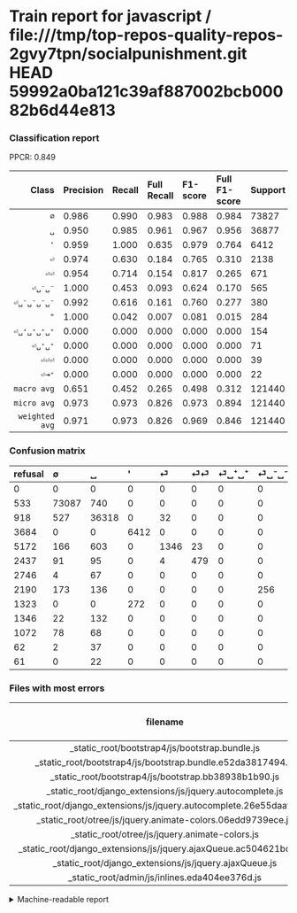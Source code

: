 # Train report for javascript / file:///tmp/top-repos-quality-repos-2gvy7tpn/socialpunishment.git HEAD 59992a0ba121c39af887002bcb00082b6d44e813

### Classification report

PPCR: 0.849

| Class | Precision | Recall | Full Recall | F1-score | Full F1-score | Support | Full Support | PPCR |
|------:|:----------|:-------|:------------|:---------|:---------|:--------|:-------------|:-----|
| `∅` | 0.986| 0.990| 0.983| 0.988| 0.984| 73827| 74360| 0.993 |
| `␣` | 0.950| 0.985| 0.961| 0.967| 0.956| 36877| 37795| 0.976 |
| `'` | 0.959| 1.000| 0.635| 0.979| 0.764| 6412| 10096| 0.635 |
| `⏎` | 0.974| 0.630| 0.184| 0.765| 0.310| 2138| 7310| 0.292 |
| `⏎⏎` | 0.954| 0.714| 0.154| 0.817| 0.265| 671| 3108| 0.216 |
| `⏎␣⁻␣⁻` | 1.000| 0.453| 0.093| 0.624| 0.170| 565| 2755| 0.205 |
| `⏎␣⁻␣⁻␣⁻␣⁻` | 0.992| 0.616| 0.161| 0.760| 0.277| 380| 1452| 0.262 |
| `"` | 1.000| 0.042| 0.007| 0.081| 0.015| 284| 1607| 0.177 |
| `⏎␣⁺␣⁺␣⁺␣⁺` | 0.000| 0.000| 0.000| 0.000| 0.000| 154| 1500| 0.103 |
| `⏎␣⁺␣⁺` | 0.000| 0.000| 0.000| 0.000| 0.000| 71| 2817| 0.025 |
| `⏎⏎⏎` | 0.000| 0.000| 0.000| 0.000| 0.000| 39| 101| 0.386 |
| `⏎⇥⁺` | 0.000| 0.000| 0.000| 0.000| 0.000| 22| 83| 0.265 |
| `macro avg` | 0.651| 0.452| 0.265| 0.498| 0.312| 121440| 142984| 0.849 |
| `micro avg` | 0.973| 0.973| 0.826| 0.973| 0.894| 121440| 142984| 0.849 |
| `weighted avg` | 0.971| 0.973| 0.826| 0.969| 0.846| 121440| 142984| 0.849 |

### Confusion matrix

|refusal|  ∅| ␣| '| ⏎| ⏎⏎| ⏎␣⁺␣⁺| ⏎␣⁻␣⁻| "| ⏎␣⁺␣⁺␣⁺␣⁺| ⏎␣⁻␣⁻␣⁻␣⁻| ⏎⏎⏎| ⏎⇥⁺| 
|:---|:---|:---|:---|:---|:---|:---|:---|:---|:---|:---|:---|:---|
|0 |0 |0 |0 |0 |0 |0 |0 |0 |0 |0 |0 |0 |
|533 |73087 |740 |0 |0 |0 |0 |0 |0 |0 |0 |0 |0 |
|918 |527 |36318 |0 |32 |0 |0 |0 |0 |0 |0 |0 |0 |
|3684 |0 |0 |6412 |0 |0 |0 |0 |0 |0 |0 |0 |0 |
|5172 |166 |603 |0 |1346 |23 |0 |0 |0 |0 |0 |0 |0 |
|2437 |91 |95 |0 |4 |479 |0 |0 |0 |0 |2 |0 |0 |
|2746 |4 |67 |0 |0 |0 |0 |0 |0 |0 |0 |0 |0 |
|2190 |173 |136 |0 |0 |0 |0 |256 |0 |0 |0 |0 |0 |
|1323 |0 |0 |272 |0 |0 |0 |0 |12 |0 |0 |0 |0 |
|1346 |22 |132 |0 |0 |0 |0 |0 |0 |0 |0 |0 |0 |
|1072 |78 |68 |0 |0 |0 |0 |0 |0 |0 |234 |0 |0 |
|62 |2 |37 |0 |0 |0 |0 |0 |0 |0 |0 |0 |0 |
|61 |0 |22 |0 |0 |0 |0 |0 |0 |0 |0 |0 |0 |

### Files with most errors

| filename | number of errors|
|:----:|:-----|
| _static_root/bootstrap4/js/bootstrap.bundle.js | 605 |
| _static_root/bootstrap4/js/bootstrap.bundle.e52da3817494.js | 605 |
| _static_root/bootstrap4/js/bootstrap.bb38938b1b90.js | 338 |
| _static_root/django_extensions/js/jquery.autocomplete.js | 180 |
| _static_root/django_extensions/js/jquery.autocomplete.26e55daaf7c5.js | 180 |
| _static_root/otree/js/jquery.animate-colors.06edd9739ece.js | 111 |
| _static_root/otree/js/jquery.animate-colors.js | 111 |
| _static_root/django_extensions/js/jquery.ajaxQueue.ac504621bdd8.js | 70 |
| _static_root/django_extensions/js/jquery.ajaxQueue.js | 70 |
| _static_root/admin/js/inlines.eda404ee376d.js | 52 |

<details>
    <summary>Machine-readable report</summary>
```json
{
  "cl_report": {"\"": {"f1-score": 0.08108108108108109, "precision": 1.0, "recall": 0.04225352112676056, "support": 284}, "\u0027": {"f1-score": 0.9792302993280391, "precision": 0.9593058049072412, "recall": 1.0, "support": 6412}, "macro avg": {"f1-score": 0.4983528220266075, "precision": 0.65124289097009, "recall": 0.4524482211874154, "support": 121440}, "micro avg": {"f1-score": 0.9728590250329381, "precision": 0.9728590250329381, "recall": 0.9728590250329381, "support": 121440}, "weighted avg": {"f1-score": 0.9693916604167113, "precision": 0.970946230731715, "recall": 0.9728590250329381, "support": 121440}, "\u2205": {"f1-score": 0.9878156740574549, "precision": 0.985664194200944, "recall": 0.9899765668386904, "support": 73827}, "\u23ce": {"f1-score": 0.7647727272727273, "precision": 0.9739507959479016, "recall": 0.6295603367633302, "support": 2138}, "\u23ce\u21e5\u207a": {"f1-score": 0.0, "precision": 0.0, "recall": 0.0, "support": 22}, "\u23ce\u23ce": {"f1-score": 0.8167092924126171, "precision": 0.954183266932271, "recall": 0.713859910581222, "support": 671}, "\u23ce\u23ce\u23ce": {"f1-score": 0.0, "precision": 0.0, "recall": 0.0, "support": 39}, "\u23ce\u2423\u207a\u2423\u207a": {"f1-score": 0.0, "precision": 0.0, "recall": 0.0, "support": 71}, "\u23ce\u2423\u207a\u2423\u207a\u2423\u207a\u2423\u207a": {"f1-score": 0.0, "precision": 0.0, "recall": 0.0, "support": 154}, "\u23ce\u2423\u207b\u2423\u207b": {"f1-score": 0.6236297198538368, "precision": 1.0, "recall": 0.45309734513274336, "support": 565}, "\u23ce\u2423\u207b\u2423\u207b\u2423\u207b\u2423\u207b": {"f1-score": 0.7597402597402598, "precision": 0.9915254237288136, "recall": 0.6157894736842106, "support": 380}, "\u2423": {"f1-score": 0.9672548105732739, "precision": 0.9502852059239102, "recall": 0.9848415001220273, "support": 36877}},
  "cl_report_full": {"\"": {"f1-score": 0.014823965410747375, "precision": 1.0, "recall": 0.0074673304293715, "support": 1607}, "\u0027": {"f1-score": 0.764243146603099, "precision": 0.9593058049072412, "recall": 0.6351030110935024, "support": 10096}, "macro avg": {"f1-score": 0.31177410996561594, "precision": 0.65124289097009, "recall": 0.2648916995940001, "support": 142984}, "micro avg": {"f1-score": 0.8935951350860738, "precision": 0.9728590250329381, "recall": 0.8262742684496167, "support": 142984}, "weighted avg": {"f1-score": 0.8462881591910097, "precision": 0.9426372676123119, "recall": 0.8262742684496167, "support": 142984}, "\u2205": {"f1-score": 0.9842704195003703, "precision": 0.985664194200944, "recall": 0.9828805809575041, "support": 74360}, "\u23ce": {"f1-score": 0.3097100782328578, "precision": 0.9739507959479016, "recall": 0.18413132694938442, "support": 7310}, "\u23ce\u21e5\u207a": {"f1-score": 0.0, "precision": 0.0, "recall": 0.0, "support": 83}, "\u23ce\u23ce": {"f1-score": 0.26537396121883655, "precision": 0.954183266932271, "recall": 0.1541184041184041, "support": 3108}, "\u23ce\u23ce\u23ce": {"f1-score": 0.0, "precision": 0.0, "recall": 0.0, "support": 101}, "\u23ce\u2423\u207a\u2423\u207a": {"f1-score": 0.0, "precision": 0.0, "recall": 0.0, "support": 2817}, "\u23ce\u2423\u207a\u2423\u207a\u2423\u207a\u2423\u207a": {"f1-score": 0.0, "precision": 0.0, "recall": 0.0, "support": 1500}, "\u23ce\u2423\u207b\u2423\u207b": {"f1-score": 0.17004317502490868, "precision": 1.0, "recall": 0.09292196007259527, "support": 2755}, "\u23ce\u2423\u207b\u2423\u207b\u2423\u207b\u2423\u207b": {"f1-score": 0.2772511848341232, "precision": 0.9915254237288136, "recall": 0.16115702479338842, "support": 1452}, "\u2423": {"f1-score": 0.9555733887624485, "precision": 0.9502852059239102, "recall": 0.960920756713851, "support": 37795}},
  "ppcr": 0.8493257986907626
}
```
</details>
